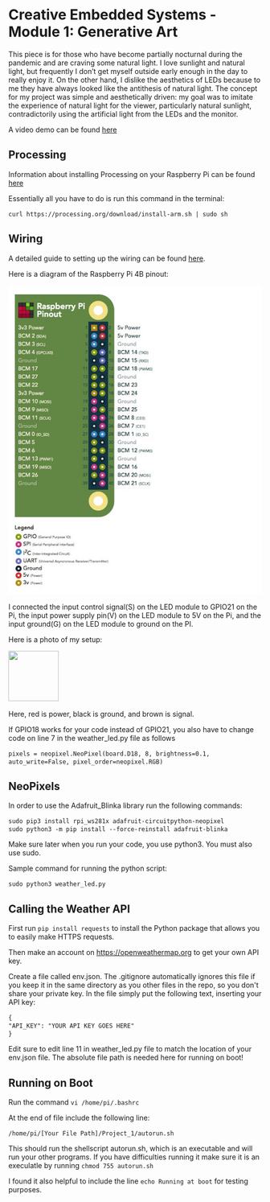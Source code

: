 

# Creative Embedded Systems - Module 1: Generative Art

This piece is for those who have become partially nocturnal during the pandemic and are craving some natural light. I love sunlight and natural light, but frequently I don’t get myself outside early enough in the day to really enjoy it. On the other hand, I dislike the aesthetics of LEDs because to me they have always looked like the antithesis of natural light. The concept for my project was simple and aesthetically driven: my goal was to imitate the experience of natural light for the viewer, particularly natural sunlight, contradictorily using the artificial light from the LEDs and the monitor.

A video demo can be found [here](https://youtu.be/GxhtRcsm3iU)

## Processing
Information about installing Processing on your Raspberry Pi can be found [here](https://pi.processing.org/download/)

Essentially all you have to do is run this command in the terminal: 
```
curl https://processing.org/download/install-arm.sh | sudo sh
```

## Wiring

A detailed guide to setting up the wiring can be found [here](https://learn.adafruit.com/neopixels-on-raspberry-pi/raspberry-pi-wiring).

Here is a diagram of the Raspberry Pi 4B pinout: 

![Pinout](RaspberryPiPinout.png)

I connected the input control signal(S) on the LED module to GPIO21 on the Pi, the input power supply pin(V) on the LED module to 5V on the Pi, and the input ground(G) on the LED module to ground on the PI. 

Here is a photo of my setup: 

<img src="https://github.com/Cina10/EmbeddedSys_Generative/blob/main/wiring.png" width="100" height="100">

Here, red is power, black is ground, and brown is signal.

If GPIO18 works for your code instead of GPIO21, you also have to change code on line 7 in the weather_led.py file as follows
```
pixels = neopixel.NeoPixel(board.D18, 8, brightness=0.1, auto_write=False, pixel_order=neopixel.RGB)
```

## NeoPixels

In order to use the Adafruit_Blinka library run the following commands: 
```
sudo pip3 install rpi_ws281x adafruit-circuitpython-neopixel
sudo python3 -m pip install --force-reinstall adafruit-blinka
```
Make sure later when you run your code, you use python3. You must also use sudo.

Sample command for running the python script:

```
sudo python3 weather_led.py
```

## Calling the Weather API
First run `pip install requests` to install the Python package that allows you to easily make HTTPS requests. 

Then make an account on https://openweathermap.org to get your own API key. 

Create a file called env.json. The .gitignore automatically ignores this file if you keep it in the same directory as you other files in the repo, so you don't share your private key. In the file simply put the following text, inserting your API key: 
```
{
"API_KEY": "YOUR API KEY GOES HERE"
}
```

Edit sure to edit line 11 in weather_led.py file to match the location of your env.json file. The absolute file path is needed here for running on boot!


## Running on Boot
Run the command `vi /home/pi/.bashrc`

At the end of file include the following line: 

```
/home/pi/[Your File Path]/Project_1/autorun.sh
```
 This should run the shellscript autorun.sh, which is an executable and will run your other programs. If you have difficulties running it make sure it is an execulatle by running `chmod 755 autorun.sh`

I found it also helpful to include the line `echo Running at boot` for testing purposes. 


